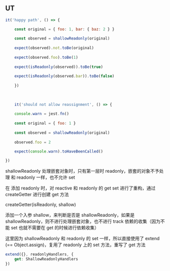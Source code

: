 ## UT
```javascript
it('happy path', () => {

	const original = { foo: 1, bar: { baz: 2 } }
	
	const observed = shallowReadonly(original)
	
	expect(observed).not.toBe(original)
	
	expect(observed.foo).toBe(1)
	
	expect(isReadonly(observed)).toBe(true)
	
	expect(isReadonly(observed.bar)).toBe(false)
	
	})
	
	  
	
	it('should not allow reassignment', () => {
	
	console.warn = jest.fn()
	
	const original = { foo: 1 }
	
	const observed = shallowReadonly(original)
	
	observed.foo = 2
	
	expect(console.warn).toHaveBeenCalled()

})
```

shallowReadonly 
处理嵌套对象时，只有第一层时 readonly，嵌套的对象不予处理
和 readonly 一样，也不允许 set


在 添加 readonly 时，对 reactive 和 readonly 的 get set 进行了重构，通过 createGetter 进行创建 get 方法

createGetter(isReadonly, shallow)

添加一个入参 shallow，来判断是否是 shallowReadonly，如果是 shallowReadonly，则不进行处理嵌套对象，也不进行 track 依赖的收集（因为不能 set 也就不需要在 get 的时候进行依赖收集）

这里因为 shallowReadonly 和 readonly 的 set 一样，所以直接使用了 extend (== Object.assign)，复用了 readonly 上的 set 方法，重写了 get 方法
```javascript
extend({}, readonlyHandlers, {
	get: ShallowReadonlyHandlers
})
```

